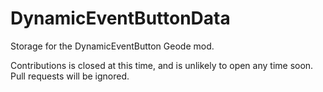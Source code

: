 # DynamicEventButtonData
Storage for the DynamicEventButton Geode mod.

Contributions is closed at this time, and is unlikely to open any time soon. Pull requests will be ignored.